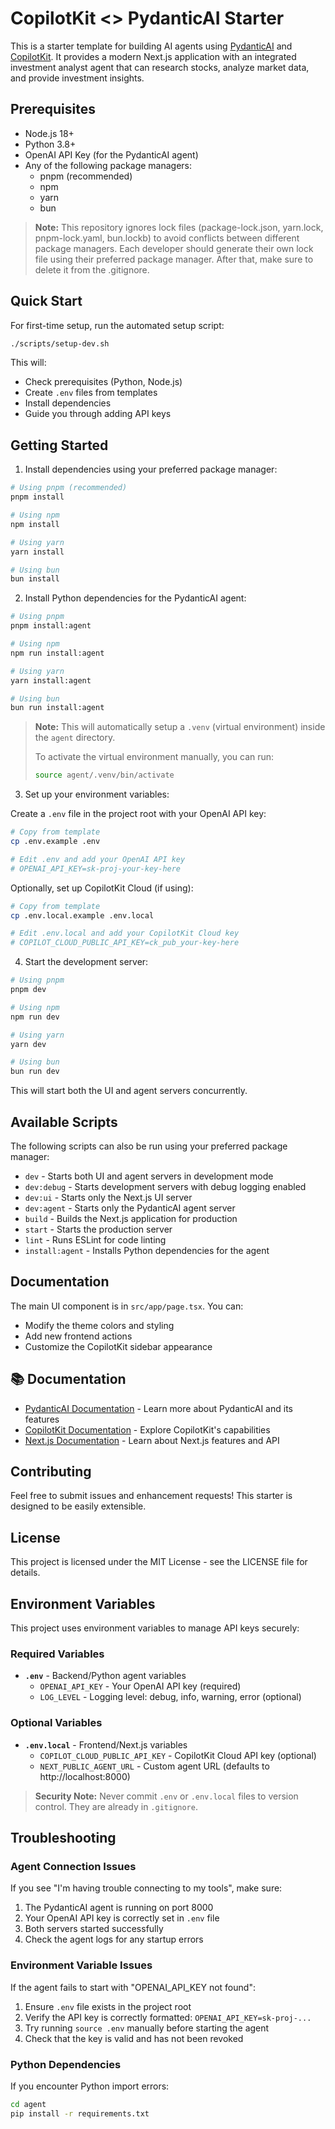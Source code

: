 # CopilotKit <> PydanticAI Starter

This is a starter template for building AI agents using [PydanticAI](https://ai.pydantic.dev/) and [CopilotKit](https://copilotkit.ai). It provides a modern Next.js application with an integrated investment analyst agent that can research stocks, analyze market data, and provide investment insights.

## Prerequisites

- Node.js 18+
- Python 3.8+
- OpenAI API Key (for the PydanticAI agent)
- Any of the following package managers:
  - pnpm (recommended)
  - npm
  - yarn
  - bun

> **Note:** This repository ignores lock files (package-lock.json, yarn.lock, pnpm-lock.yaml, bun.lockb) to avoid conflicts between different package managers. Each developer should generate their own lock file using their preferred package manager. After that, make sure to delete it from the .gitignore.

## Quick Start

For first-time setup, run the automated setup script:
```bash
./scripts/setup-dev.sh
```

This will:
- Check prerequisites (Python, Node.js)
- Create `.env` files from templates
- Install dependencies
- Guide you through adding API keys

## Getting Started

1. Install dependencies using your preferred package manager:
```bash
# Using pnpm (recommended)
pnpm install

# Using npm
npm install

# Using yarn
yarn install

# Using bun
bun install
```

2. Install Python dependencies for the PydanticAI agent:
```bash
# Using pnpm
pnpm install:agent

# Using npm
npm run install:agent

# Using yarn
yarn install:agent

# Using bun
bun run install:agent
```

> **Note:** This will automatically setup a `.venv` (virtual environment) inside the `agent` directory.  
>
> To activate the virtual environment manually, you can run:
> ```bash
> source agent/.venv/bin/activate
> ```


3. Set up your environment variables:

Create a `.env` file in the project root with your OpenAI API key:
```bash
# Copy from template
cp .env.example .env

# Edit .env and add your OpenAI API key
# OPENAI_API_KEY=sk-proj-your-key-here
```

Optionally, set up CopilotKit Cloud (if using):
```bash
# Copy from template
cp .env.local.example .env.local

# Edit .env.local and add your CopilotKit Cloud key
# COPILOT_CLOUD_PUBLIC_API_KEY=ck_pub_your-key-here
```

4. Start the development server:
```bash
# Using pnpm
pnpm dev

# Using npm
npm run dev

# Using yarn
yarn dev

# Using bun
bun run dev
```

This will start both the UI and agent servers concurrently.

## Available Scripts
The following scripts can also be run using your preferred package manager:
- `dev` - Starts both UI and agent servers in development mode
- `dev:debug` - Starts development servers with debug logging enabled
- `dev:ui` - Starts only the Next.js UI server
- `dev:agent` - Starts only the PydanticAI agent server
- `build` - Builds the Next.js application for production
- `start` - Starts the production server
- `lint` - Runs ESLint for code linting
- `install:agent` - Installs Python dependencies for the agent

## Documentation

The main UI component is in `src/app/page.tsx`. You can:
- Modify the theme colors and styling
- Add new frontend actions
- Customize the CopilotKit sidebar appearance

## 📚 Documentation

- [PydanticAI Documentation](https://ai.pydantic.dev) - Learn more about PydanticAI and its features
- [CopilotKit Documentation](https://docs.copilotkit.ai) - Explore CopilotKit's capabilities
- [Next.js Documentation](https://nextjs.org/docs) - Learn about Next.js features and API


## Contributing

Feel free to submit issues and enhancement requests! This starter is designed to be easily extensible.

## License

This project is licensed under the MIT License - see the LICENSE file for details.

## Environment Variables

This project uses environment variables to manage API keys securely:

### Required Variables
- **`.env`** - Backend/Python agent variables
  - `OPENAI_API_KEY` - Your OpenAI API key (required)
  - `LOG_LEVEL` - Logging level: debug, info, warning, error (optional)

### Optional Variables
- **`.env.local`** - Frontend/Next.js variables
  - `COPILOT_CLOUD_PUBLIC_API_KEY` - CopilotKit Cloud API key (optional)
  - `NEXT_PUBLIC_AGENT_URL` - Custom agent URL (defaults to http://localhost:8000)

> **Security Note:** Never commit `.env` or `.env.local` files to version control. They are already in `.gitignore`.

## Troubleshooting

### Agent Connection Issues
If you see "I'm having trouble connecting to my tools", make sure:
1. The PydanticAI agent is running on port 8000
2. Your OpenAI API key is correctly set in `.env` file
3. Both servers started successfully
4. Check the agent logs for any startup errors

### Environment Variable Issues
If the agent fails to start with "OPENAI_API_KEY not found":
1. Ensure `.env` file exists in the project root
2. Verify the API key is correctly formatted: `OPENAI_API_KEY=sk-proj-...`
3. Try running `source .env` manually before starting the agent
4. Check that the key is valid and has not been revoked

### Python Dependencies
If you encounter Python import errors:
```bash
cd agent
pip install -r requirements.txt
```
